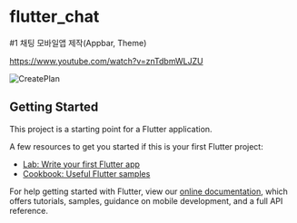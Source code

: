 # flutter_chat

#1 채팅 모바일앱 제작(Appbar, Theme) 

https://www.youtube.com/watch?v=znTdbmWLJZU

![CreatePlan](https://github.com/webable9/flutter_chat/tree/main/lib/screenshot/lib/screenshot/main.png)

## Getting Started

This project is a starting point for a Flutter application.

A few resources to get you started if this is your first Flutter project:

- [Lab: Write your first Flutter app](https://flutter.dev/docs/get-started/codelab)
- [Cookbook: Useful Flutter samples](https://flutter.dev/docs/cookbook)

For help getting started with Flutter, view our
[online documentation](https://flutter.dev/docs), which offers tutorials,
samples, guidance on mobile development, and a full API reference.

